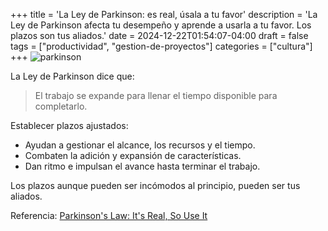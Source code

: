 +++
title = 'La Ley de Parkinson: es real, úsala a tu favor'
description = 'La Ley de Parkinson afecta tu desempeño y aprende a usarla a tu favor. Los plazos son tus aliados.'
date = 2024-12-22T01:54:07-04:00
draft = false
tags = ["productividad", "gestion-de-proyectos"]
categories = ["cultura"]
+++
![parkinson](/img/parkinson.jpg)

La Ley de Parkinson dice que:
> El trabajo se expande para llenar el tiempo disponible para completarlo.

Establecer plazos ajustados:
- Ayudan a gestionar el alcance, los recursos y el tiempo.
- Combaten la adición y expansión de características.
- Dan ritmo e impulsan el avance hasta terminar el trabajo.

Los plazos aunque pueden ser incómodos al principio, pueden ser tus aliados.

Referencia: [Parkinson's Law: It's Real, So Use It](https://theengineeringmanager.substack.com/p/parkinsons-law-its-real-so-use-it)